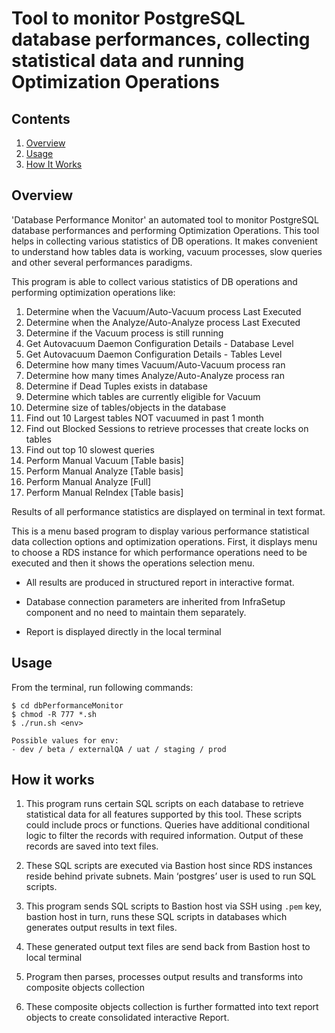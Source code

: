 # Tool to monitor PostgreSQL database performances, collecting statistical data and running Optimization Operations

## Contents
1. [Overview](#overview)
2. [Usage](#usage)
3. [How It Works](#how-it-works)


## Overview

'Database Performance Monitor' an automated tool to monitor PostgreSQL database performances and performing Optimization Operations. This tool helps in collecting various statistics of DB operations. It makes convenient to understand how tables data is working, vacuum processes, slow queries and other several performances paradigms.

This program is able to collect various statistics of DB operations and performing optimization operations like:

1.  Determine when the Vacuum/Auto-Vacuum process Last Executed
2.  Determine when the Analyze/Auto-Analyze process Last Executed
3.  Determine if the Vacuum process is still running
4.  Get Autovacuum Daemon Configuration Details - Database Level
5.  Get Autovacuum Daemon Configuration Details - Tables Level
6.  Determine how many times Vacuum/Auto-Vacuum process ran
7.  Determine how many times Analyze/Auto-Analyze process ran
8.  Determine if Dead Tuples exists in database
9.  Determine which tables are currently eligible for Vacuum
10. Determine size of tables/objects in the database
11. Find out 10 Largest tables NOT vacuumed in past 1 month
12. Find out Blocked Sessions to retrieve processes that create locks on tables
13. Find out top 10 slowest queries
14. Perform Manual Vacuum [Table basis]
15. Perform Manual Analyze [Table basis]
16. Perform Manual Analyze [Full]
17. Perform Manual ReIndex [Table basis]


Results of all performance statistics are displayed on terminal in text format.

This is a menu based program to display various performance statistical data collection options and optimization operations. First, it displays menu to choose a RDS instance for which performance operations need to be executed and then it shows the operations selection menu.

- All results are produced in structured report in interactive format.

- Database connection parameters are inherited from InfraSetup component and no need to maintain them separately.

- Report is displayed directly in the local terminal



## Usage

From the terminal, run following commands:

```
$ cd dbPerformanceMonitor
$ chmod -R 777 *.sh
$ ./run.sh <env>

Possible values for env: 
- dev / beta / externalQA / uat / staging / prod
```

## How it works

1. This program runs certain SQL scripts on each database to retrieve statistical data for all features supported by this tool. These scripts could include procs or functions. Queries have additional conditional logic to filter the records with required information. Output of these records are saved into text files.

2. These SQL scripts are executed via Bastion host since RDS instances reside behind private subnets. Main ‘postgres’ user is used to run SQL scripts.

3. This program sends SQL scripts to Bastion host via SSH using `.pem` key, bastion host in turn, runs these SQL scripts in databases which generates output results in text files.

4. These generated output text files are send back from Bastion host to local terminal

5. Program then parses, processes output results and transforms into composite objects collection

6. These composite objects collection is further formatted into text report objects to create consolidated interactive Report.
